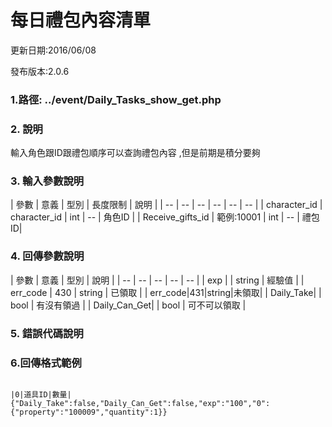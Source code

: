 # 每日禮包內容清單


更新日期:2016/06/08

發布版本:2.0.6
### 1.路徑: ../event/Daily_Tasks_show_get.php 　

### 2. 說明

輸入角色跟ID跟禮包順序可以查詢禮包內容 ,但是前期是積分要夠
### 3. 輸入參數說明


| 參數 | 意義 | 型別 | 長度限制 | 說明 |
| -- | -- | -- | -- | -- | -- |
| character_id  | character_id  | int | -- | 角色ID |
| Receive_gifts_id   | 範例:10001 | int | -- | 禮包ID|

### 4. 回傳參數說明
| 參數 | 意義 | 型別 | 說明 |
| -- | -- | -- | -- | -- |
| exp |  | string | 經驗值 |
| err_code | 430 | string | 已領取 |
| err_code|431|string|未領取|
| Daily_Take| | bool | 有沒有領過 |
| Daily_Can_Get| | bool | 可不可以領取 | 



### 5. 錯誤代碼說明

### 6.回傳格式範例
```

|0|道具ID|數量|
{"Daily_Take":false,"Daily_Can_Get":false,"exp":"100","0":{"property":"100009","quantity":1}}


